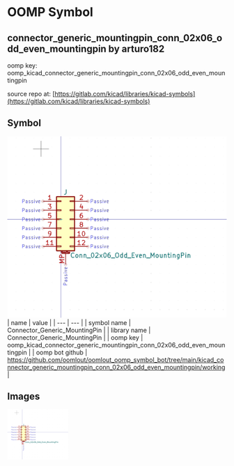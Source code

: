 # OOMP Symbol  
## connector_generic_mountingpin_conn_02x06_odd_even_mountingpin  by arturo182  
  
oomp key: oomp_kicad_connector_generic_mountingpin_conn_02x06_odd_even_mountingpin  
  
source repo at: [https://gitlab.com/kicad/libraries/kicad-symbols](https://gitlab.com/kicad/libraries/kicad-symbols)  
## Symbol  
  
[![working.png](working_600.png)](working.png)  
| name | value | 
| --- | --- | 
| symbol name | Connector_Generic_MountingPin | 
| library name | Connector_Generic_MountingPin | 
| oomp key | oomp_kicad_connector_generic_mountingpin_conn_02x06_odd_even_mountingpin | 
| oomp bot github | https://github.com/oomlout/oomlout_oomp_symbol_bot/tree/main/kicad_connector_generic_mountingpin_conn_02x06_odd_even_mountingpin/working | 
## Images  
  
[![working.png](working_140.png)](working.png)  
